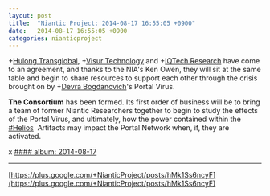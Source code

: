 ```yaml
---
layout: post
title:  "Niantic Project: 2014-08-17 16:55:05 +0900"
date:   2014-08-17 16:55:05 +0900
categories: nianticproject
---
```

+[Hulong Transglobal](https://plus.google.com/107849663787965375687 ""), +[Visur Technology](https://plus.google.com/115880454950193571355 "") and +[IQTech Research](https://plus.google.com/108020987035258478791 "") have come to an agreement, and thanks to the NIA's Ken Owen, they will sit at the same table and begin to share resources to support each other through the crisis brought on by +[Devra Bogdanovich](https://plus.google.com/102598577258553073047 "")'s Portal Virus.  

**The Consortium** has been formed. Its first order of business will be to bring a team of former Niantic Researchers together to begin to study the effects of the Portal Virus, and ultimately, how the power contained within the  [#Helios](https://plus.google.com/s/%23Helios "")  Artifacts may impact the Portal Network when, if, they are activated.

x
[#### album: 2014-08-17](https://plus.google.com/photos/105211554081025512763/albums/6048439609203517025 "")
- - -
[https://plus.google.com/+NianticProject/posts/hMk1Ss6ncyF](https://plus.google.com/+NianticProject/posts/hMk1Ss6ncyF)
